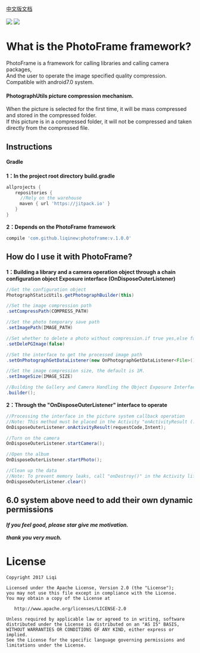 [中文版文档](https://github.com/LiqiNew/PhotoFrame/blob/master/README_CHINESE.md) <br><br>
[![](https://jitpack.io/v/liqinew/photoframe.svg)](https://jitpack.io/#liqinew/photoframe)
[![](https://img.shields.io/badge/%E4%BD%9C%E8%80%85-%E6%9D%8E%E5%A5%87-orange.svg)](https://github.com/LiqiNew)
# What is the PhotoFrame framework?
PhotoFrame is a framework for calling libraries and calling camera packages,<br>
And the user to operate the image specified quality compression.<br>
Compatible with android7.0 system.
#### PhotographUtils picture compression mechanism.
When the picture is selected for the first time, it will be mass compressed and stored in the compressed folder. <br>
If this picture is in a compressed folder, it will not be compressed and taken directly from the compressed file.

Instructions
-----
#### Gradle
**1：In the project root directory build.gradle**	<br>

```gradle
allprojects {
　　repositories {
  　　//Rely on the warehouse
　　　maven { url 'https://jitpack.io' }
　　}
}
```

**2：Depends on the PhotoFrame framework**<br>

```gradle
compile 'com.github.liqinew:photoframe:v.1.0.0'
```

## How do I use it with PhotoFrame?
**1：Building a library and a camera operation object through a chain configuration object Exposure interface (OnDisposeOuterListener)**<br>
```java
//Get the configuration object
PhotographStaticUtils.getPhotographBuilder(this)

//Set the image compression path
.setCompressPath(COMPRESS_PATH)

//Set the photo temporary save path
.setImagePath(IMAGE_PATH)

//Set whether to delete a photo without compression.if true yes,else false. default true.
.setDelePGImage(false)

//Set the interface to get the processed image path
.setOnPhotographGetDataListener(new OnPhotographGetDataListener<File>())

//Set the image compression size, the default is 1M.
.setImageSize(IMAGE_SIZE)

//Building the Gallery and Camera Handling the Object Exposure Interface (OnDisposeOuterListener)
.builder();
```
**2：Through the "OnDisposeOuterListener" interface to operate**<br>
```java
//Processing the interface in the picture system callback operation
//Note: This method must be placed in the Activity "onActivityResult (...)" callback method inside.
OnDisposeOuterListener.onActivityResult(requestCode,Intent);

//Turn on the camera
OnDisposeOuterListener.startCamera();

//Open the album
OnDisposeOuterListener.startPhoto();

//Clean up the data
//Note: To prevent memory leaks, call "onDestroy()" in the Activity lifecycle.
OnDisposeOuterListener.clear()
```

6.0 system above need to add their own dynamic permissions
-----
##### If you feel good, please star give me motivation.<br><br>thank you very much.

# License

    Copyright 2017 Liqi

    Licensed under the Apache License, Version 2.0 (the "License");
    you may not use this file except in compliance with the License.
    You may obtain a copy of the License at

       http://www.apache.org/licenses/LICENSE-2.0

    Unless required by applicable law or agreed to in writing, software
    distributed under the License is distributed on an "AS IS" BASIS,
    WITHOUT WARRANTIES OR CONDITIONS OF ANY KIND, either express or implied.
    See the License for the specific language governing permissions and
    limitations under the License.
